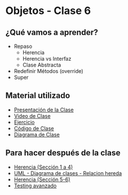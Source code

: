 # Objetos - Clase 6

## ¿Qué vamos a aprender?

* Repaso
    * Herencia
    * Herencia vs Interfaz
    * Clase Abstracta
* Redefinir Métodos (override)
* Super

## Material utilizado

* [Presentación de la Clase](https://docs.google.com/presentation/d/13thX62NcQK9io5o-TnwVH6-CoWKRUeORxwA0aOHM_Jc)
* [Video de Clase](https://youtu.be/sapgJVHm2Bo)
* [Ejercicio](https://docs.google.com/document/d/12Zz18WFOv4hVYSCtKFg4TPpQY6xi9zoDXtTYRCGnOL4/)
* [Código de Clase](https://github.com/pdep-st/seguimiento/tree/main/seguimiento/2023/objetos/practica/src/clase6)
* [Diagrama de Clase](https://github.com/pdep-st/seguimiento/tree/main/seguimiento/2023/objetos/practica/src/clase6/diagrama.txt)

## Para hacer después de la clase

* [Herencia (Sección 1 a 4)](https://docs.google.com/document/d/1KdG7NrKPgPh4bAcyLuDG2G1iWP7Ze2GFs91qzlvDKqI)
* [UML - Diagrama de clases - Relacion hereda](https://docs.google.com/document/d/1eXLlNppAX-7E2M8Xxs0MCckdn4XVEYmeQNaS_E1RqTc/edit#heading=h.6nrwrydyldy9)
* [Herencia (Sección 5-6)](https://docs.google.com/document/d/1KdG7NrKPgPh4bAcyLuDG2G1iWP7Ze2GFs91qzlvDKqI)
* [Testing avanzado](https://docs.google.com/document/d/1caDE_mlP1QMfzyVpyvh-tKshjAeYLXBkXDYrTX5zFUI)